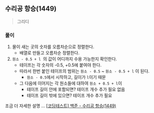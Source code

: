 ## 수리공 항승(1449)
> 그리디

### 풀이
1. 물이 새는 곳의 숫자를 오름차순으로 정렬한다. 
   - 배열로 만들고 오름차순 정렬한다. 
2. ```원소 - 0.5 + l ```의 값이 어디까지 수용 가능한지 확인한다. 
   - 테이프는 각 숫자의 -0.5, +0.5에 붙여야 한다. 
   - 따라서 한번 붙인 테이프의 범위는 ```원소 - 0.5``` ~ ```원소 - 0.5 + l``` 이 된다. 
     - ```원소 - 0.5```에서 시작하고, 길이가 ```l```이기 때문
   - 그 다음에 이어지는 각 원소들에 대하여 ```원소 + 0.5 + l```이 
     - 테이프 길이 안에 포함되면? 테이프 개수 추가 필요 없음
     - 테이프 길이 밖에 있으면? 테이프 개수 추가 필요 

조금 더 자세한 설명 ... [[코딩테스트] 백준 - 수리공 항승(1449)](https://blog.naver.com/diddnjs02/222146000673)
